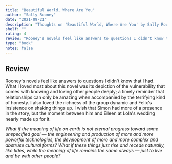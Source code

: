 ```yaml
---
title: "Beautiful World, Where Are You"
author: "Sally Rooney"
date: "2021-09-21"
description: "Thoughts on 'Beautiful World, Where Are You' by Sally Rooney."
shelf: ""
rating: 4
review: "Rooney's novels feel like answers to questions I didn't know that I had. What I loved most about this novel was its depiction of the vulnerability that comes with knowing and loving other people deeply; a timely reminder that relationships can only be amazing when accompanied by the terrifying kind of honesty. I also loved the richness of the group dynamic and Felix's insistence on shaking things up. I wish that Simon had more of a presence in the story, but the moment between him and Eileen at Lola's wedding nearly made up for it.<br/><br/><i>What if the meaning of life on earth is not eternal progress toward some unspecified goal — the engineering and production of more and more powerful technologies, the development of more and more complex and abstruse cultural forms? What if these things just rise and recede naturally, like tides, while the meaning of life remains the same always — just to live and be with other people?</i>"
type: "book"
notes: false
---
```


## Review

Rooney's novels feel like answers to questions I didn't know that I had. What I loved most about this novel was its depiction of the vulnerability that comes with knowing and loving other people deeply; a timely reminder that relationships can only be amazing when accompanied by the terrifying kind of honesty. I also loved the richness of the group dynamic and Felix's insistence on shaking things up. I wish that Simon had more of a presence in the story, but the moment between him and Eileen at Lola's wedding nearly made up for it.

_What if the meaning of life on earth is not eternal progress toward some unspecified goal — the engineering and production of more and more powerful technologies, the development of more and more complex and abstruse cultural forms? What if these things just rise and recede naturally, like tides, while the meaning of life remains the same always — just to live and be with other people?_
